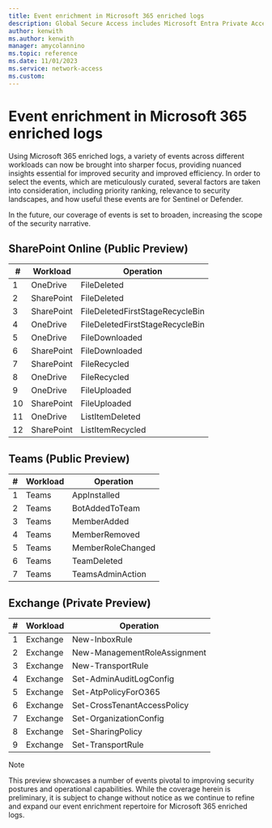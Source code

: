 ```yaml
---
title: Event enrichment in Microsoft 365 enriched logs 
description: Global Secure Access includes Microsoft Entra Private Access and Microsoft Entra Internet Access. This article references event enrichment in Microsoft 365 enriched logs.
author: kenwith
ms.author: kenwith
manager: amycolannino
ms.topic: reference
ms.date: 11/01/2023
ms.service: network-access
ms.custom: 
---
```


# Event enrichment in Microsoft 365 enriched logs

Using Microsoft 365 enriched logs, a variety of events across different workloads can now be brought into sharper focus, providing nuanced insights essential for improved security and improved efficiency. In order to select the events, which are meticulously curated, several factors are taken into consideration, including priority ranking, relevance to security landscapes, and how useful these events are for Sentinel or Defender. 

In the future, our coverage of events is set to broaden, increasing the scope of the security narrative.

## SharePoint Online (Public Preview)

| #   | Workload   | Operation |
|----------|-----------|------------|
| 1 | OneDrive | FileDeleted |
| 2 | SharePoint | FileDeleted |
| 3 | SharePoint  | FileDeletedFirstStageRecycleBin |
| 4 | OneDrive | FileDeletedFirstStageRecycleBin |
| 5 | OneDrive | FileDownloaded |
| 6 | SharePoint | FileDownloaded |
| 7 | SharePoint | FileRecycled |
| 8 | OneDrive | FileRecycled |
| 9 | OneDrive | FileUploaded |
| 10 | SharePoint | FileUploaded |
| 11 | OneDrive | ListItemDeleted |
| 12 | SharePoint | ListItemRecycled |


## Teams (Public Preview)

| #   | Workload   | Operation |
|----------|-----------|------------|
| 1 | Teams | AppInstalled |
| 2 | Teams | BotAddedToTeam |
| 3 | Teams | MemberAdded |
| 4 | Teams | MemberRemoved |
| 5 | Teams | MemberRoleChanged |
| 6 | Teams | TeamDeleted |
| 7 | Teams | TeamsAdminAction |


## Exchange (Private Preview)

| #   | Workload   | Operation |
|----------|-----------|------------|
| 1 | Exchange | New-InboxRule |
| 2 | Exchange | New-ManagementRoleAssignment |
| 3 | Exchange | New-TransportRule |
| 4 | Exchange | Set-AdminAuditLogConfig |
| 5 | Exchange | Set-AtpPolicyForO365 |
| 6 | Exchange | Set-CrossTenantAccessPolicy |
| 7 | Exchange | Set-OrganizationConfig |
| 8 | Exchange | Set-SharingPolicy |
| 9 | Exchange | Set-TransportRule |


> [!NOTE]
> This preview showcases a number of events pivotal to improving security postures and operational capabilities. While the coverage herein is preliminary, it is subject to change without notice as we continue to refine and expand our event enrichment repertoire for Microsoft 365 enriched logs.
